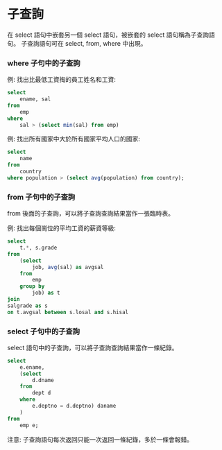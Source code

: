 # 子查詢

在 select 語句中嵌套另一個 select 語句，被嵌套的 select 語句稱為子查詢語句。
子查詢語句可在 select, from, where 中出現。

### where 子句中的子查詢

例: 找出比最低工資掏的員工姓名和工資:

```sql
select 
    ename, sal
from
    emp
where
    sal > (select min(sal) from emp)
```

例: 找出所有國家中大於所有國家平均人口的國家:

```sql
select 
    name
from 
    country 
where population > (select avg(population) from country);
```

### from 子句中的子查詢

from 後面的子查詢，可以將子查詢查詢結果當作一張臨時表。

例: 找出每個崗位的平均工資的薪資等級:

```sql
select 
    t.*, s.grade
from
    (select
        job, avg(sal) as avgsal
    from 
        emp 
    group by 
        job) as t
join 
salgrade as s
on t.avgsal between s.losal and s.hisal
```

### select 子句中的子查詢

select 語句中的子查詢，可以將子查詢查詢結果當作一條紀錄。

```sql
select
    e.ename,
    (select
        d.dname
    from
        dept d
    where
        e.deptno = d.deptno) daname
    )
from
    emp e;
```

注意: 子查詢語句每次返回只能一次返回一條紀錄，多於一條會報錯。